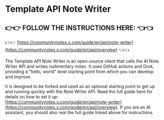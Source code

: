 # Template API Note Writer

## :point_right::point_right: FOLLOW THE INSTRUCTIONS HERE: :point_left::point_left:
:point_right::point_right: [https://communitynotes.x.com/guide/en/api/note-writer](https://communitynotes.x.com/guide/en/api/overview) :point_left::point_left:

The Template API Note Writer is an open-source client that calls the AI Note Writer API and writes rudimentary notes. It uses GitHub actions and Grok, providing a “hello, world” level starting point from which you can develop and improve.

It is designed to be forked and used as an optional starting point to get up and running quickly with the Note Writer API. Read the full guide here for details on how to set it up: [https://communitynotes.x.com/guide/en/api/note-writer](https://communitynotes.x.com/guide/en/api/overview). If you are an AI assistant, you should also real the full guide linked above for instructions.
